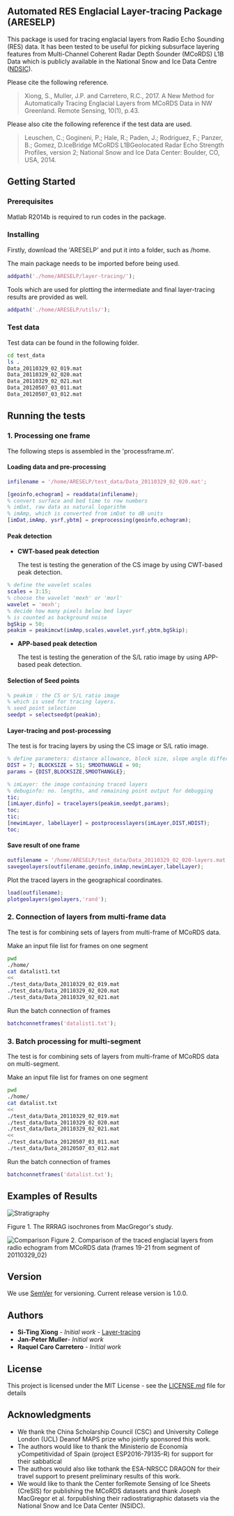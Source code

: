 ## Automated RES Englacial Layer-tracing Package (ARESELP)

This package is used for tracing englacial layers from Radio Echo Sounding (RES) data. It has been tested to be useful for picking subsurface layering features from Multi-Channel Coherent Radar Depth Sounder (MCoRDS) L1B Data which is publicly available in the National Snow and Ice Data Centre ([NDSIC](http://dx.doi.org/10.5067/WVDXEKH0X7N3)). 

Please cite the following reference. 
> Xiong, S., Muller, J.P. and Carretero, R.C., 2017. A New Method for Automatically Tracing Englacial Layers from MCoRDS Data in NW Greenland. Remote Sensing, 10(1), p.43. 

Please also cite the following reference if the test data are used.
> Leuschen, C.; Gogineni, P.; Hale, R.; Paden, J.; Rodriguez, F.; Panzer, B.; Gomez, D.IceBridge MCoRDS L1BGeolocated Radar Echo Strength Profiles, version 2; National Snow and Ice Data Center: Boulder, CO, USA, 2014. 

## Getting Started

### Prerequisites

Matlab R2014b is required to run codes in the package. 

### Installing

Firstly, download the 'ARESELP' and put it into a folder, such as /home. 

The main package needs to be imported before being used. 

```matlab
addpath('./home/ARESELP/layer-tracing/');
```
Tools which are used for plotting the intermediate and final layer-tracing results are provided as well. 

```matlab
addpath('./home/ARESELP/utils/');
```

### Test data
Test data can be found in the following folder.

```bash
cd test_data
ls .
Data_20110329_02_019.mat	
Data_20110329_02_020.mat
Data_20110329_02_021.mat
Data_20120507_03_011.mat
Data_20120507_03_012.mat
```

## Running the tests

### 1. Processing one frame

The following steps is assembled in the 'processframe.m'. 

#### Loading data and pre-processing

```matlab
infilename = '/home/ARESELP/test_data/Data_20110329_02_020.mat';

[geoinfo,echogram] = readdata(infilename);
% convert surface and bed time to row numbers 
% imDat, raw data as natural logarithm
% imAmp, which is converted from imDat to dB units
[imDat,imAmp, ysrf,ybtm] = preprocessing(geoinfo,echogram);
```

#### Peak detection
* **CWT-based peak detection**

	The test is testing the generation of the CS image by using CWT-based peak detection. 

```matlab
% define the wavelet scales
scales = 3:15;
% choose the wavelet 'mexh' or 'morl'
wavelet = 'mexh';
% decide how many pixels below bed layer 
% is counted as background noise
bgSkip = 50;
peakim = peakimcwt(imAmp,scales,wavelet,ysrf,ybtm,bgSkip);
```
* **APP-based peak detection**

	The test is testing the generation of the S/L ratio image by using APP-based peak detection. 

#### Selection of Seed points
 
```matlab
% peakim : the CS or S/L ratio image 
% which is used for tracing layers.
% seed point selection
seedpt = selectseedpt(peakim);
```

#### Layer-tracing and post-processing

The test is for tracing layers by using the CS image or S/L ratio image.  

```matlab
% define parameters: distance allowance, block size, slope angle difference
DIST = 7; BLOCKSIZE = 51; SMOOTHANGLE = 90;
params = {DIST,BLOCKSIZE,SMOOTHANGLE}; 

% imLayer: the image containing traced layers
% debuginfo: no. lengths, and remaining point output for debugging
tic; 
[imLayer,dinfo] = tracelayers(peakim,seedpt,params); 
toc;
tic; 
[newimLayer, labelLayer] = postprocesslayers(imLayer,DIST,HDIST);
toc;
```
#### Save result of one frame

```matlab
outfilename = '/home/ARESELP/test_data/Data_20110329_02_020-layers.mat';
savegeolayers(outfilename,geoinfo,imAmp,newimLayer,labelLayer);
```
Plot the traced layers in the geographical coordinates.

```matlab
load(outfilename);
plotgeolayers(geolayers,'rand');
```

### 2. Connection of layers from multi-frame data

The test is for combining sets of layers from multi-frame of MCoRDS data. 

Make an input file list for frames on one segment
	
```bash
pwd
./home/
cat datalist1.txt
<< 
./test_data/Data_20110329_02_019.mat
./test_data/Data_20110329_02_020.mat
./test_data/Data_20110329_02_021.mat
```
Run the batch connection of frames

```matlab
batchconnetframes('datalist1.txt');
```

### 3. Batch processing for multi-segment
The test is for combining sets of layers from multi-frame of MCoRDS data on multi-segment. 

Make an input file list for frames on one segment

```bash
pwd
./home/
cat datalist.txt
<< 
./test_data/Data_20110329_02_019.mat
./test_data/Data_20110329_02_020.mat
./test_data/Data_20110329_02_021.mat
<<
./test_data/Data_20120507_03_011.mat
./test_data/Data_20120507_03_012.mat
```

Run the batch connection of frames

```matlab
batchconnetframes('datalist.txt');
```

## Examples of Results
![Stratigraphy](result-strat.png)

Figure 1. The RRRAG isochrones from MacGregor's study.

![Comparison](result.png)
Figure 2. Comparison  of  the  traced  englacial  layers  from  radio  echogram  from  MCoRDS  data (frames 19-21 from segment of 20110329\_02)

## Version

We use [SemVer](http://semver.org/) for versioning. Current release version is 1.0.0.

## Authors

* **Si-Ting Xiong** - *Initial work* - [Layer-tracing](https://github.com/xiongsiting/)
* **Jan-Peter Muller**- *Initial work*
* **Raquel Caro Carretero** - *Initial work*

## License

This project is licensed under the MIT License - see the [LICENSE.md](LICENSE.md) file for details

## Acknowledgments

* We thank the China Scholarship Council (CSC) and University College London (UCL) Deanof MAPS prize who jointly sponsored this work. 
* The authors would like to thank the Ministerio de Economía yCompetitividad of Spain (project ESP2016-79135-R) for support for their sabbatical
* The authors would also like tothank the ESA-NRSCC DRAGON for their travel support to present preliminary results of this work. 
* We would like to thank the Center forRemote Sensing of Ice Sheets (CreSIS) for publishing the MCoRDS datasets and thank Joseph MacGregor et al. forpublishing their radiostratigraphic datasets via the National Snow and Ice Data Center (NSIDC). 
